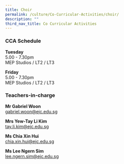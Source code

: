 ```yaml
---
title: Choir
permalink: /culture/Co-Curricular-Activities/choir/
description: ""
third_nav_title: Co Curricular Activities
---
```

### CCA Schedule

**Tuesday**  
5.00 - 7.30pm  
MEP Studios / LT2 / LT3

**Friday**   
5.00 - 7.30pm  
MEP Studios / LT2 / LT3

### Teachers-in-charge

**Mr Gabriel Woon**  
[gabriel.woon@ejc.edu.sg](mailto:gabriel.woon@ejc.edu.sg)

**Mrs Yew-Tay Li Kim**  
[tay.li.kim@ejc.edu.sg](mailto:tay.li.kim@ejc.edu.sg)

**Ms Chia Xin Hui**  
[chia.xin.hui@ejc.edu.sg](mailto:chia.xin.hui@ejc.edu.sg)

**Ms Lee Ngern Sim**  
[lee.ngern.sim@ejc.edu.sg](mailto:lee.ngern.sim@ejc.edu.sg)
